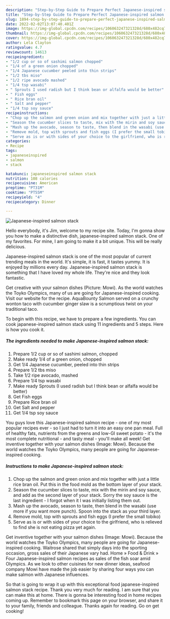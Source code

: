```yaml
---
description: "Step-by-Step Guide to Prepare Perfect Japanese-inspired salmon stack"
title: "Step-by-Step Guide to Prepare Perfect Japanese-inspired salmon stack"
slug: 1894-step-by-step-guide-to-prepare-perfect-japanese-inspired-salmon-stack
date: 2022-02-02T13:07:40.401Z
image: https://img-global.cpcdn.com/recipes/106063247321328d/680x482cq70/japanese-inspired-salmon-stack-recipe-main-photo.jpg
thumbnail: https://img-global.cpcdn.com/recipes/106063247321328d/680x482cq70/japanese-inspired-salmon-stack-recipe-main-photo.jpg
cover: https://img-global.cpcdn.com/recipes/106063247321328d/680x482cq70/japanese-inspired-salmon-stack-recipe-main-photo.jpg
author: Lela Clayton
ratingvalue: 4.7
reviewcount: 14613
recipeingredient:
- "1/2 cup or so of sashimi salmon chopped"
- "1/4 of a green onion chopped"
- "1/4 Japanese cucumber peeled into thin strips"
- "1/2 tbs miso"
- "1/2 ripe avocado mashed"
- "1/4 tsp wasabi"
- " Sprouts I used radish but I think bean or alfalfa would be better"
- " Fish eggs"
- " Rice bran oil"
- " Salt and pepper"
- "1/4 tsp soy sauce"
recipeinstructions:
- "Chop up the salmon and green onion and mix together with just a little rice bran oil. Put this in the food mold as the bottom layer of your stack."
- "Season the cucumber slices to taste, mix with the mirin and soy sauce, and add as the second layer of your stack. Sorry the soy sauce is the last ingredient - I forgot when it I was initially listing them out."
- "Mash up the avocado, season to taste, then blend in the wasabi (use more if you want more punch). Spoon into the stack as your third layer."
- "Remove mold, top with sprouts and fish eggs (I prefer the small tobiko)"
- "Serve as is or with sides of your choice to the girlfriend, who is relieved to find she is not eating pizza yet again."
categories:
- Recipe
tags:
- japaneseinspired
- salmon
- stack

katakunci: japaneseinspired salmon stack 
nutrition: 108 calories
recipecuisine: American
preptime: "PT31M"
cooktime: "PT55M"
recipeyield: "4"
recipecategory: Dinner

---
```



![Japanese-inspired salmon stack](https://img-global.cpcdn.com/recipes/106063247321328d/680x482cq70/japanese-inspired-salmon-stack-recipe-main-photo.jpg)

Hello everybody, it's Jim, welcome to my recipe site. Today, I'm gonna show you how to make a distinctive dish, japanese-inspired salmon stack. One of my favorites. For mine, I am going to make it a bit unique. This will be really delicious.

Japanese-inspired salmon stack is one of the most popular of current trending meals in the world. It's simple, it is fast, it tastes yummy. It is enjoyed by millions every day. Japanese-inspired salmon stack is something that I have loved my whole life. They're nice and they look fantastic.

Get creative with your salmon dishes (Picture: Mowi). As the world watches the Toyko Olympics, many of us are going for Japanese-inspired cooking. Visit our website for the recipe. AquaBounty Salmon served on a crunchy wonton taco with cucumber ginger slaw is a scrumptious twist on your traditional taco.


To begin with this recipe, we have to prepare a few ingredients. You can cook japanese-inspired salmon stack using 11 ingredients and 5 steps. Here is how you cook it.

<!--inarticleads1-->

##### The ingredients needed to make Japanese-inspired salmon stack:

1. Prepare 1/2 cup or so of sashimi salmon, chopped
1. Make ready 1/4 of a green onion, chopped
1. Get 1/4 Japanese cucumber, peeled into thin strips
1. Prepare 1/2 tbs miso
1. Take 1/2 ripe avocado, mashed
1. Prepare 1/4 tsp wasabi
1. Make ready  Sprouts (I used radish but I think bean or alfalfa would be better)
1. Get  Fish eggs
1. Prepare  Rice bran oil
1. Get  Salt and pepper
1. Get 1/4 tsp soy sauce


You guys love this Japanese-inspired salmon recipe - one of my most popular recipes ever - so I just had to turn it into an easy one pan meal. Full of healthy fats, nutrients from the greens and low-GI sweet potato - it&#39;s the most complete nutritional - and tasty meal - you&#39;ll make all week! Get inventive together with your salmon dishes (Image: Mowi). Because the world watches the Toyko Olympics, many people are going for Japanese-inspired cooking. 

<!--inarticleads2-->

##### Instructions to make Japanese-inspired salmon stack:

1. Chop up the salmon and green onion and mix together with just a little rice bran oil. Put this in the food mold as the bottom layer of your stack.
1. Season the cucumber slices to taste, mix with the mirin and soy sauce, and add as the second layer of your stack. Sorry the soy sauce is the last ingredient - I forgot when it I was initially listing them out.
1. Mash up the avocado, season to taste, then blend in the wasabi (use more if you want more punch). Spoon into the stack as your third layer.
1. Remove mold, top with sprouts and fish eggs (I prefer the small tobiko)
1. Serve as is or with sides of your choice to the girlfriend, who is relieved to find she is not eating pizza yet again.


Get inventive together with your salmon dishes (Image: Mowi). Because the world watches the Toyko Olympics, many people are going for Japanese-inspired cooking. Waitrose shared that simply days into the sporting occasion, gross sales of their Japanese vary had. Home » Food &amp; Drink » Four Japanese-inspired salmon recipes as sales of the fish soar amid Olympics. As we look to other cuisines for new dinner ideas, seafood company Mowi have made the job easier by sharing four ways you can make salmon with Japanese influences. 

So that is going to wrap it up with this exceptional food japanese-inspired salmon stack recipe. Thank you very much for reading. I am sure that you can make this at home. There is gonna be interesting food in home recipes coming up. Remember to bookmark this page on your browser, and share it to your family, friends and colleague. Thanks again for reading. Go on get cooking!
